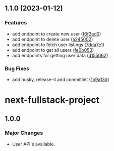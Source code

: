 ## 1.1.0 (2023-01-12)

### Features

- add endpoint to create new user ([f6f3ad0](https://github.com/Hoxtygen/next-fullstack/commit/f6f3ad0e8696272000fbca5aa80c7d75b2c9276f))
- add endpoint to delete user ([a245002](https://github.com/Hoxtygen/next-fullstack/commit/a245002c6f22cac8aba56802d2e99f70eedf4ef9))
- add endpoint to fetch user listings ([7dda7e1](https://github.com/Hoxtygen/next-fullstack/commit/7dda7e1fad0048f5e9c9de046b60143b35b2adb2))
- add endpoint to get all users ([fe0b053](https://github.com/Hoxtygen/next-fullstack/commit/fe0b053022e07ea72dc7c879f8edbe99b3217d0b))
- add endpoints for getting user data ([d155062](https://github.com/Hoxtygen/next-fullstack/commit/d1550628e2d84589a5bdcc4aaeeaaea40d91d06d))

### Bug Fixes

- add husky, release-it and commitlint ([1b9a13d](https://github.com/Hoxtygen/next-fullstack/commit/1b9a13d3efd0711b825d0cfde8ca69b6d96b57b4))

# next-fullstack-project

## 1.0.0

### Major Changes

- User API's available.
